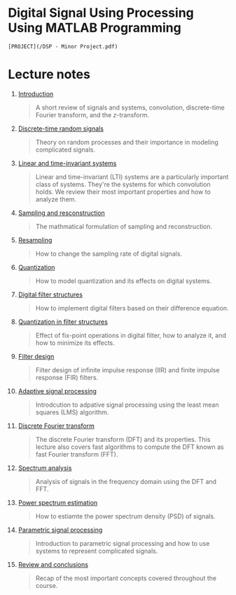 # Digital Signal Using Processing Using MATLAB Programming
	[PROJECT](/DSP - Minor Project.pdf)


# Lecture notes

1. [Introduction](https://github.com/jkperin/ee264/tree/master/docs/lectures/01_introduction.pdf)

    > A short review of signals and systems, convolution, discrete-time Fourier transform, and the _z_-transform.

2. [Discrete-time random signals](https://github.com/jkperin/ee264/tree/master/docs/lectures/02_discrete-time_random_signals.pdf)

    > Theory on random processes and their importance in modeling complicated signals.

3. [Linear and time-invariant systems](https://github.com/jkperin/ee264/tree/master/docs/lectures/03_properties_of_lti_systems.pdf)

    >Linear and time-invariant (LTI) systems are a particularly important class of systems. They're the systems for which convolution holds. We review their most important properties and how to analyze them.

4. [Sampling and resconstruction](https://github.com/jkperin/ee264/tree/master/docs/lectures/04_sampling_reconstruction.pdf)

    >The mathmatical formulation of sampling and reconstruction.

5. [Resampling](https://github.com/jkperin/ee264/tree/master/docs/lectures/05_resampling.pdf)

    >How to change the sampling rate of digital signals.

6. [Quantization](https://github.com/jkperin/ee264/tree/master/docs/lectures/06_quantization.pdf)

    >How to model quantization and its effects on digital systems.

7. [Digital filter structures](https://github.com/jkperin/ee264/tree/master/docs/lectures/07_digital_filter_structures.pdf)

    >How to implement digital filters based on their difference equation.

8. [Quantization in filter structures](https://github.com/jkperin/ee264/tree/master/docs/lectures/08_quantization_in_filter_structures.pdf)

    >Effect of fix-point operations in digital filter, how to analyze it, and how to minimize its effects.

9. [Filter design](https://github.com/jkperin/ee264/tree/master/docs/lectures/09_filter_design.pdf)

    >Filter design of infinite impulse response (IIR) and finite impulse response (FIR) filters.

10. [Adaptive signal processing](https://github.com/jkperin/ee264/tree/master/docs/lectures/10_adaptive_signal_processing.pdf)

    >Introdcution to adpative signal processing using the least mean squares (LMS) algorithm.

11. [Discrete Fourier transform](https://github.com/jkperin/ee264/tree/master/docs/lectures/11_discrete_Fourier_transform.pdf)

    >The discrete Fourier transform (DFT) and its properties. This lecture also covers fast algorithms to compute the DFT known as fast Fourier transform (FFT).

12. [Spectrum analysis](https://github.com/jkperin/ee264/tree/master/docs/lectures/12_spectrum_analysis.pdf)

    >Analysis of signals in the frequency domain using the DFT and FFT.

13. [Power spectrum estimation](https://github.com/jkperin/ee264/tree/master/docs/lectures/13_psd_estimation.pdf)

    >How to estiamte the power spectrum density (PSD) of signals.

14. [Parametric signal processing](https://github.com/jkperin/ee264/tree/master/docs/lectures/14_parametric_signal_processing)

    >Introduction to parametric signal processing and how to use systems to represent complicated signals.

15. [Review and conclusions](https://github.com/jkperin/ee264/tree/master/docs/lectures/15_review_and_conclusions)

    >Recap of the most important concepts covered throughout the course.

